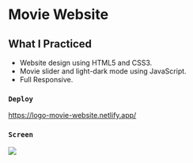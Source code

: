 # Movie Website

## What I Practiced

- Website design using HTML5 and CSS3.
- Movie slider and light-dark mode using JavaScript.
- Full Responsive.

### `Deploy`

https://logo-movie-website.netlify.app/

### `Screen`

![](screen.gif)
